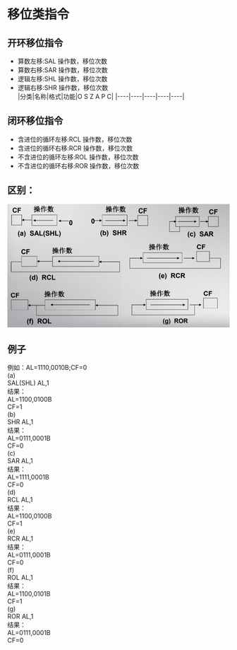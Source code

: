 # 移位类指令
## 开环移位指令
* 算数左移:SAL    操作数，移位次数  
* 算数右移:SAR    操作数，移位次数  
* 逻辑左移:SHL    操作数，移位次数  
* 逻辑右移:SHR    操作数，移位次数  
|分类|名称|格式|功能|O S Z A P C|
|----|----|----|----|----|
## 闭环移位指令
* 含进位的循环左移:RCL    操作数，移位次数  
* 含进位的循环右移:RCR    操作数，移位次数  
* 不含进位的循环左移:ROL    操作数，移位次数  
* 不含进位的循环右移:ROR    操作数，移位次数  

## 区别：  
![区别](https://github.com/fengjijiao/assembly-code/raw/master/basic/Shift-class-instruction/difference.png)
## 例子
例如：AL=1110,0010B;CF=0  
(a)  
SAL(SHL) AL,1  
结果：  
AL=1100,0100B  
CF=1  
(b)  
SHR AL,1  
结果：  
AL=0111,0001B  
CF=0  
(c)  
SAR AL,1  
结果：  
AL=1111,0001B  
CF=0  
(d)  
RCL AL,1  
结果：  
AL=1100,0100B  
CF=1  
(e)  
RCR AL,1  
结果：  
AL=0111,0001B  
CF=0  
(f)  
ROL AL,1  
结果：  
AL=1100,0101B  
CF=1  
(g)  
ROR AL,1  
结果：  
AL=0111,0001B  
CF=0  
